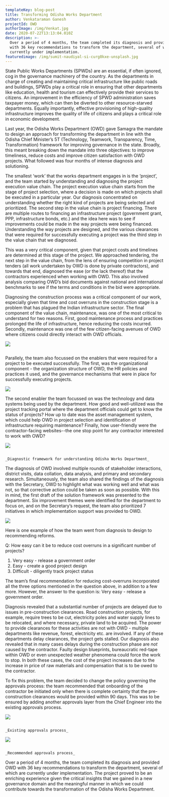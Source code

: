 ```yaml
---
templateKey: blog-post
title: Transforming Odisha Works Department
author: Venkataraman Ganesh
projectId: OWD
authorImage: /img/Venkat.jpg
date: 2020-07-22T13:13:04.010Z
description: >-
  Over a period of 4 months, the team completed its diagnosis and provided OWD
  with 36 key recommendations to transform the department, several of which are
  currently under implementation.
featuredimage: /img/sumit-naudiyal-si-curg8kxe-unsplash.jpg
---
```

State Public Works Departments (SPWDs) are an essential, if often ignored, cog in the governance machinery of the country. As the departments in charge of creating and maintaining critical infrastructure like public roads and buildings, SPWDs play a critical role in ensuring that other departments like education, health and tourism can effectively provide their services to citizens. An improvement in the efficiency of SPWD administration saves taxpayer money, which can then be diverted to other resource-starved departments. Equally importantly, effective provisioning of high-quality infrastructure improves the quality of life of citizens and plays a critical role in economic development. 

Last year, the Odisha Works Department (OWD) gave Samagra the mandate to design an approach for transforming the department in line with the Odisha Chief Minister’s 5T (Technology, Teamwork, Transparency, Time, Transformation) framework for improving governance in the state. Broadly, this meant breaking down the mandate into three objectives: to improve timeliness, reduce costs and improve citizen satisfaction with OWD projects. What followed was four months of intense diagnosis and solutioning.

The smallest ‘work’ that the works department engages in is the ‘project’, and the team started by understanding and diagnosing the project execution value chain. The project execution value chain starts from the stage of project selection, where a decision is made on which projects shall be executed in a particular year. Our diagnosis concentrated on understanding whether the right kind of projects are being selected and prioritized. The second step in the value chain is project financing. There are multiple routes to financing an infrastructure project (government grant, PPP, infrastructure bonds, etc.) and the idea here was to see if improvements could be made in the way projects were being financed. Understanding the way projects are designed, and the various clearances that were required for successfully executing a project was the third step in the value chain that we diagnosed. 

This was a very critical component, given that project costs and timelines are determined at this stage of the project. We approached tendering, the next step in the value chain, from the lens of ensuring competition in project tenders (all work undertaken by OWD is done by private contractors), and towards that end, diagnosed the ease (or the lack thereof) that the contractors experienced when working with OWD. This also involved analysis comparing OWD’s bid documents against national and international benchmarks to see if the terms and conditions in the bid were appropriate. 

Diagnosing the construction process was a critical component of our work, especially given that time and cost overruns in the construction stage is a problem that has plagued the Indian infrastructure sector. The final component of the value chain, maintenance, was one of the most critical to understand for two reasons. First, good maintenance process and practices prolonged the life of infrastructure, hence reducing the costs incurred. Secondly, maintenance was one of the few citizen-facing avenues of OWD where citizens could directly interact with OWD officials. 

![](/img/vg_1.png)

```

```

Parallely, the team also focussed on the enablers that were required for a project to be executed successfully. The first, was the organizational component - the organization structure of OWD, the HR policies and practices it used, and the governance mechanisms that were in place for successfully executing projects. 

![](/img/vg3.png)

The second enabler the team focussed on was the technology and data systems being used by the department. How good and well-utilized was the project tracking portal where the department officials could get to know the status of projects? How up to date was the asset management system, which could help OWD in project selection and identification of infrastructure requiring maintenance? Finally, how user-friendly were the contractor-facing websites--the one stop point for any contractor interested to work with OWD? 

![](/img/vg3.png)

```
                                                                                        _Diagnostic framework for understanding Odisha Works Department_
```

The diagnosis of OWD involved multiple rounds of stakeholder interactions, district visits, data collation, data analysis, and primary and secondary research. Simultaneously, the team also shared the findings of the diagnosis with the Secretary, OWD to highlight  what was working well and what was not, so that corrective action could be taken as soon as possible. With this in mind, the first draft of the solution framework was presented to the department. Six improvement themes were identified for the department to focus on, and on the Secretary’s request, the team also prioritized 7 initiatives in which implementation support was provided to OWD. 

![](/img/vg-blog5.png)

Here is one example of how the team went from diagnosis to design to recommending reforms. 

Q: How easy can it be to reduce cost overruns in a significant number of projects?

1. Very easy - release a government order
2. Easy - create a good project design
3. Difficult - diligently track project status 

The team’s final recommendation for reducing cost-overruns incorporated all the three options mentioned in the question above, in addition to a few more. However, the answer to the question is: Very easy - release a government order. 

Diagnosis revealed that a substantial number of projects are delayed due to issues in pre-construction clearances. Road construction projects, for example, require trees to be cut, electricity poles and water supply lines to be relocated, and where necessary, private land to be acquired. The power to provide clearances for these activities are not with OWD - multiple departments like revenue, forest, electricity etc. are involved. If any of these departments delay clearances, the project gets stalled. Our diagnosis  also revealed that in many cases delays during the construction phase are _not_ caused by the contractor. Faulty design blueprints, bureaucratic red-tape within OWD or even unexpected weather phenomena could force the work to stop. In both these cases, the cost of the project increases due to the increase in price of raw materials and compensation that is to be owed to the contractor. 

To fix this problem, the team decided to change the policy governing the approvals process: the team recommended that onboarding of the contractor be initiated only when there is complete certainty that the pre-construction clearances would be provided within 90 days. This was to be ensured by adding another approvals layer from the Chief Engineer into the existing approvals process.

![](/img/vg-blog6.png)

```
                                                                            _Existing approvals process_
```

![](/img/vg-blog7.png)

```
                                                                           _Recommended approvals process_
```

Over a period of 4 months, the team completed its diagnosis and provided OWD with 36 key recommendations to transform the department, several of which are currently under implementation. The project proved to be an enriching experience given the critical insights that we gained in a new governance domain and the meaningful manner in which we could contribute towards the transformation of the Odisha Works Department.
